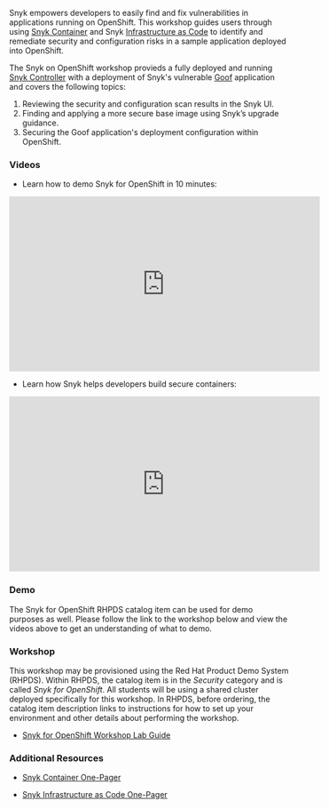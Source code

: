 Snyk empowers developers to easily find and fix vulnerabilities in applications running on OpenShift. This workshop guides users through using [Snyk Container](https://snyk.io/product/container-vulnerability-management) and Snyk [Infrastructure as Code](https://snyk.io/product/infrastructure-as-code-security/) to identify and remediate security and configuration risks in a sample application deployed into OpenShift.

The Snyk on OpenShift workshop provieds a fully deployed and running [Snyk Controller](https://support.snyk.io/hc/en-us/articles/360006548317-Install-the-Snyk-controller-with-OpenShift-4-and-OperatorHub) with a deployment of Snyk's vulnerable [Goof](https://github.com/snyk/goof) application and covers the following topics:

1. Reviewing the security and configuration scan results in the Snyk UI.
2. Finding and applying a more secure base image using Snyk’s upgrade guidance.
3. Securing the Goof application's deployment configuration within OpenShift.

### Videos
* Learn how to demo Snyk for OpenShift in 10 minutes:
<div class="video">
    <iframe width="560" height="315" src="https://www.youtube.com/embed/HZ8HBpZIpI8" frameborder="0" allow="accelerometer; autoplay; clipboard-write; encrypted-media; gyroscope; picture-in-picture" allowfullscreen></iframe>
</div>

* Learn how Snyk helps developers build secure containers:
<div class="video">
    <iframe width="560" height="315" src="https://www.youtube.com/embed/7tFYMBU5qrU" frameborder="0" allow="accelerometer; autoplay; clipboard-write; encrypted-media; gyroscope; picture-in-picture" allowfullscreen></iframe>
</div>

### Demo

The Snyk for OpenShift RHPDS catalog item can be used for demo purposes 
as well.  Please follow the link to the workshop below and view the videos 
above to get an understanding of what to demo.

### Workshop

This workshop may be provisioned using the Red Hat Product Demo System (RHPDS).
Within RHPDS, the catalog item is in the _Security_ category and is called 
_Snyk for OpenShift_. All students will be using a shared cluster deployed 
specifically for this workshop. In RHPDS, before ordering, the catalog item 
description links to instructions for how to set up your environment and other 
details about performing the workshop.

* [Snyk for OpenShift Workshop Lab Guide](https://github.com/snyk-partners/snyk-rhpds)

### Additional Resources

* [Snyk Container One-Pager](https://liveshare.seismic.com/i/WkIwdkHCcoE25sFWyFV6HGQV44lp9xp9R7jM85gr8b4sQZ6jFYrQm___x52bgpLS8R8gJbEP5SgfXYO8sXbiJ7yBdYm8v107sLicc6Crw3EooEQUALSIGN)

* [Snyk Infrastructure as Code One-Pager](https://liveshare.seismic.com/i/WkIwdkHCcoE25sFWyFV6HGQV44lp9xp9R7jM85gr8b6KJEByKRuf___Y29F78nEw8nZTo01JniShv8kYcNosltnNpkfAZ2EjA3zoI___rvIY05UEQUALSIGN)
